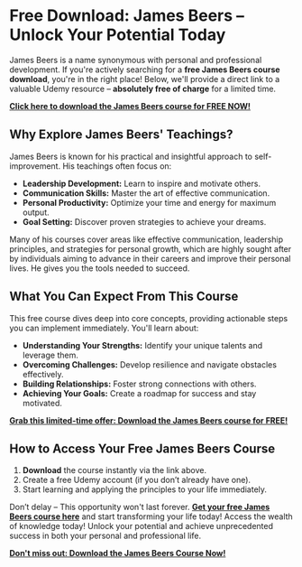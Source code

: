 # Free Download: James Beers – Unlock Your Potential Today

James Beers is a name synonymous with personal and professional development. If you're actively searching for a **free James Beers course download**, you're in the right place! Below, we'll provide a direct link to a valuable Udemy resource – **absolutely free of charge** for a limited time.

[**Click here to download the James Beers course for FREE NOW!**](https://udemywork.com/james-beers)

## Why Explore James Beers' Teachings?

James Beers is known for his practical and insightful approach to self-improvement. His teachings often focus on:

*   **Leadership Development:** Learn to inspire and motivate others.
*   **Communication Skills:** Master the art of effective communication.
*   **Personal Productivity:** Optimize your time and energy for maximum output.
*   **Goal Setting:** Discover proven strategies to achieve your dreams.

Many of his courses cover areas like effective communication, leadership principles, and strategies for personal growth, which are highly sought after by individuals aiming to advance in their careers and improve their personal lives. He gives you the tools needed to succeed.

## What You Can Expect From This Course

This free course dives deep into core concepts, providing actionable steps you can implement immediately. You'll learn about:

*   **Understanding Your Strengths:** Identify your unique talents and leverage them.
*   **Overcoming Challenges:** Develop resilience and navigate obstacles effectively.
*   **Building Relationships:** Foster strong connections with others.
*   **Achieving Your Goals:** Create a roadmap for success and stay motivated.

[**Grab this limited-time offer: Download the James Beers course for FREE!**](https://udemywork.com/james-beers)

## How to Access Your Free James Beers Course

1.  **Download** the course instantly via the link above.
2.  Create a free Udemy account (if you don’t already have one).
3.  Start learning and applying the principles to your life immediately.

Don’t delay – This opportunity won't last forever. **[Get your free James Beers course here](https://udemywork.com/james-beers)** and start transforming your life today! Access the wealth of knowledge today! Unlock your potential and achieve unprecedented success in both your personal and professional life.

[**Don't miss out: Download the James Beers Course Now!**](https://udemywork.com/james-beers)
